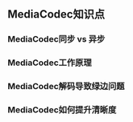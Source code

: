## MediaCodec知识点
### MediaCodec同步 vs 异步
### MediaCodec工作原理
### MediaCodec解码导致绿边问题
### MediaCodec如何提升清晰度